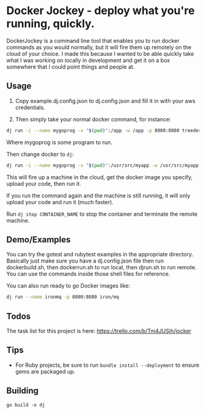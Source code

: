 Docker Jockey - deploy what you're running, quickly.
===============

DockerJockey is a command line tool that enables you to run docker commands as you would normally, but it will fire them
up remotely on the cloud of your choice. I made this because I wanted to be able quickly take what I was working on
locally in development and get it on a box somewhere that I could point things and people at.

## Usage

1. Copy example.dj.config.json to dj.config.json and fill it in with your aws credentials.

2. Then simply take your normal docker command, for instance:

```sh
dj run -i --name mygoprog -v "$(pwd)":/app -w /app -p 8080:8080 treeder/golang-ubuntu:1.3.3on14.04 ./mygoprog
```

Where mygoprog is some program to run. 

Then change docker to `dj`:

```sh
dj run -i --name mygoprog -v "$(pwd)":/usr/src/myapp -w /usr/src/myapp -p 8080:8080 treeder/golang-ubuntu:1.3.3on14.04 ./mygoprog
```

This will fire up a machine in the cloud, get the docker image you specify, upload your code, then run it.

If you run the command again and the machine is still running, it will only upload your code and run it (much faster).

Run `dj stop CONTAINER_NAME` to stop the container and terminate the remote machine.

## Demo/Examples

You can try the gotest and rubytest examples in the appropriate directory. Basically just make sure you have a 
dj.config.json
file then run dockerbuild.sh, then dockerrun.sh to run local, then djrun.sh to run remote. You can use the commands
inside those shell files for reference.

You can also run ready to go Docker images like:

```sh
dj run --name ironmq -p 8080:8080 iron/mq
```

## Todos

The task list for this project is here: https://trello.com/b/Tm4JUSjh/jocker

## Tips

- For Ruby projects, be sure to run `bundle install --deployment` to ensure gems are packaged up.

## Building

```
go build -o dj
```


